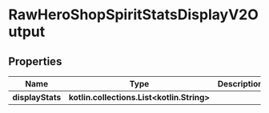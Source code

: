 
# RawHeroShopSpiritStatsDisplayV2Output

## Properties
| Name | Type | Description | Notes |
| ------------ | ------------- | ------------- | ------------- |
| **displayStats** | **kotlin.collections.List&lt;kotlin.String&gt;** |  |  |



